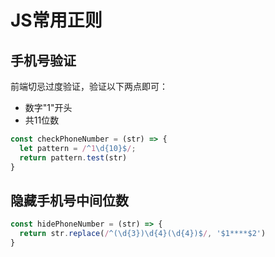 # JS常用正则

## 手机号验证

前端切忌过度验证，验证以下两点即可：
- 数字"1"开头
- 共11位数

```javascript
const checkPhoneNumber = (str) => {
  let pattern = /^1\d{10}$/;
  return pattern.test(str)
}
```

## 隐藏手机号中间位数

```javascript
const hidePhoneNumber = (str) => {
  return str.replace(/^(\d{3})\d{4}(\d{4})$/, '$1****$2')
}
```